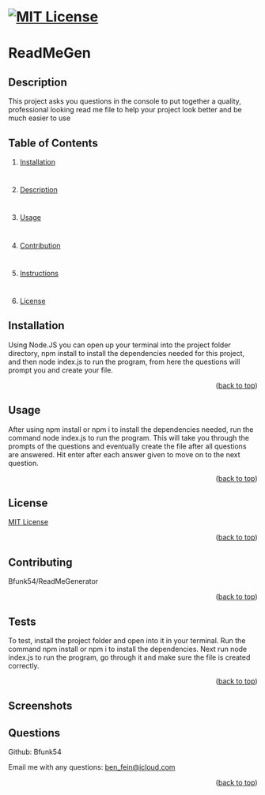 # [![MIT License](https://img.shields.io/badge/License-MIT-yellow)](https://opensource.org/licenses/MIT)

# ReadMeGen

## Description
This project asks you questions in the console to put together a quality, professional looking read me file to help your project look better and be much easier to use

## Table of Contents
1. [Installation](#installation)
#
2. [Description](#description)
#
3. [Usage](#usage)
#
4. [Contribution](#contribution)
#
5. [Instructions](#instructions)
#
6. [License](#license)

## Installation
Using Node.JS you can open up your terminal into the project folder directory, npm install to install the dependencies needed for this project, and then node index.js to run the program, from here the questions will prompt you and create your file.
<p align="right">(<a href="#readme-top">back to top</a>)</p>

## Usage
After using npm install or npm i to install the dependencies needed, run the command node index.js to run the program. This will take you through the prompts of the questions and eventually create the file after all questions are answered. Hit enter after each answer given to move on to the next question.
<p align="right">(<a href="#readme-top">back to top</a>)</p>

## License
[MIT License](https://opensource.org/licenses/MIT)
<p align="right">(<a href="#readme-top">back to top</a>)</p>

## Contributing
Bfunk54/ReadMeGenerator
<p align="right">(<a href="#readme-top">back to top</a>)</p>

## Tests
To test, install the project folder and open into it in your terminal. Run the command npm install or npm i to install the dependencies. Next run node index.js to run the program, go through it and make sure the file is created correctly.
<p align="right">(<a href="#readme-top">back to top</a>)</p>

## Screenshots


## Questions
Github: Bfunk54

Email me with any questions: ben_fein@icloud.com
<p align="right">(<a href="#readme-top">back to top</a>)</p>